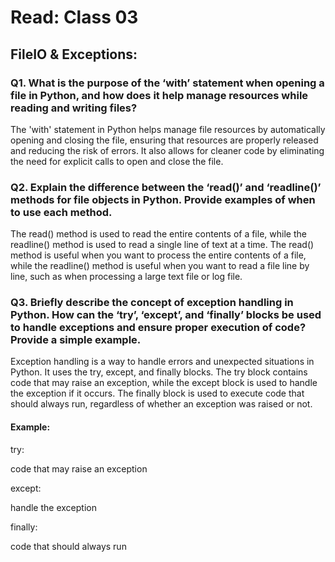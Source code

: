 # Read: Class 03

## FileIO & Exceptions:

### Q1. What is the purpose of the ‘with’ statement when opening a file in Python, and how does it help manage resources while reading and writing files?

The 'with' statement in Python helps manage file resources by automatically opening and closing the file, ensuring that resources are properly released and reducing the risk of errors. It also allows for cleaner code by eliminating the need for explicit calls to open and close the file.

### Q2. Explain the difference between the ‘read()’ and ‘readline()’ methods for file objects in Python. Provide examples of when to use each method.

The read() method is used to read the entire contents of a file, while the readline() method is used to read a single line of text at a time. The read() method is useful when you want to process the entire contents of a file, while the readline() method is useful when you want to read a file line by line, such as when processing a large text file or log file.


### Q3. Briefly describe the concept of exception handling in Python. How can the ‘try’, ‘except’, and ‘finally’ blocks be used to handle exceptions and ensure proper execution of code? Provide a simple example.


Exception handling is a way to handle errors and unexpected situations in Python. It uses the try, except, and finally blocks. The try block contains code that may raise an exception, while the except block is used to handle the exception if it occurs. The finally block is used to execute code that should always run, regardless of whether an exception was raised or not.

#### Example:

try: <br>

code that may raise an exception <br>

except: <br>

handle the exception <br>

finally:<br>

code that should always run <br>
